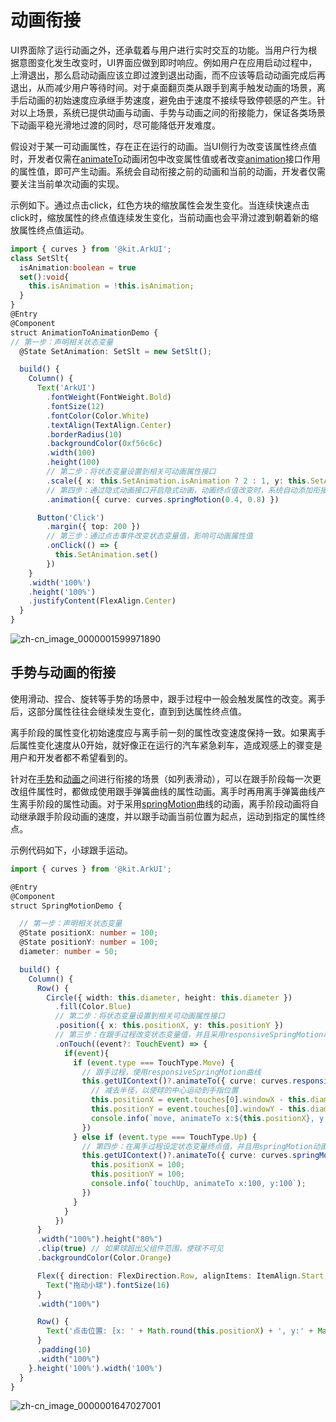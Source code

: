 # 动画衔接


UI界面除了运行动画之外，还承载着与用户进行实时交互的功能。当用户行为根据意图变化发生改变时，UI界面应做到即时响应。例如用户在应用启动过程中，上滑退出，那么启动动画应该立即过渡到退出动画，而不应该等启动动画完成后再退出，从而减少用户等待时间。对于桌面翻页类从跟手到离手触发动画的场景，离手后动画的初始速度应承继手势速度，避免由于速度不接续导致停顿感的产生。针对以上场景，系统已提供动画与动画、手势与动画之间的衔接能力，保证各类场景下动画平稳光滑地过渡的同时，尽可能降低开发难度。

假设对于某一可动画属性，存在正在运行的动画。当UI侧行为改变该属性终点值时，开发者仅需在[animateTo](../reference/apis-arkui/arkui-ts/ts-explicit-animation.md)动画闭包中改变属性值或者改变[animation](../reference/apis-arkui/arkui-ts/ts-animatorproperty.md)接口作用的属性值，即可产生动画。系统会自动衔接之前的动画和当前的动画，开发者仅需要关注当前单次动画的实现。

示例如下。通过点击click，红色方块的缩放属性会发生变化。当连续快速点击click时，缩放属性的终点值连续发生变化，当前动画也会平滑过渡到朝着新的缩放属性终点值运动。

```ts
import { curves } from '@kit.ArkUI';
class SetSlt{
  isAnimation:boolean = true
  set():void{
    this.isAnimation = !this.isAnimation;
  }
}
@Entry
@Component
struct AnimationToAnimationDemo {
// 第一步：声明相关状态变量
  @State SetAnimation: SetSlt = new SetSlt();

  build() {
    Column() {
      Text('ArkUI')
        .fontWeight(FontWeight.Bold)
        .fontSize(12)
        .fontColor(Color.White)
        .textAlign(TextAlign.Center)
        .borderRadius(10)
        .backgroundColor(0xf56c6c)
        .width(100)
        .height(100)
        // 第二步：将状态变量设置到相关可动画属性接口
        .scale({ x: this.SetAnimation.isAnimation ? 2 : 1, y: this.SetAnimation.isAnimation ? 2 : 1 })
        // 第四步：通过隐式动画接口开启隐式动画，动画终点值改变时，系统自动添加衔接动画
        .animation({ curve: curves.springMotion(0.4, 0.8) })

      Button('Click')
        .margin({ top: 200 })
        // 第三步：通过点击事件改变状态变量值，影响可动画属性值
        .onClick(() => {
          this.SetAnimation.set()
        })
    }
    .width('100%')
    .height('100%')
    .justifyContent(FlexAlign.Center)
  }
}
```

![zh-cn_image_0000001599971890](figures/zh-cn_image_0000001599971890.gif)



## 手势与动画的衔接

使用滑动、捏合、旋转等手势的场景中，跟手过程中一般会触发属性的改变。离手后，这部分属性往往会继续发生变化，直到到达属性终点值。

离手阶段的属性变化初始速度应与离手前一刻的属性改变速度保持一致。如果离手后属性变化速度从0开始，就好像正在运行的汽车紧急刹车，造成观感上的骤变是用户和开发者都不希望看到的。

针对在[手势](../reference/apis-arkui/arkui-ts/ts-basic-gestures-tapgesture.md)和[动画](./arkts-animation.md)之间进行衔接的场景（如列表滑动），可以在跟手阶段每一次更改组件属性时，都做成使用跟手弹簧曲线的属性动画。离手时再用离手弹簧曲线产生离手阶段的属性动画。对于采用[springMotion](../reference/apis-arkui/js-apis-curve.md#curvesspringmotion9)曲线的动画，离手阶段动画将自动继承跟手阶段动画的速度，并以跟手动画当前位置为起点，运动到指定的属性终点。

示例代码如下，小球跟手运动。

```ts
import { curves } from '@kit.ArkUI';

@Entry
@Component
struct SpringMotionDemo {

  // 第一步：声明相关状态变量
  @State positionX: number = 100;
  @State positionY: number = 100;
  diameter: number = 50;

  build() {
    Column() {
      Row() {
        Circle({ width: this.diameter, height: this.diameter })
          .fill(Color.Blue)
          // 第二步：将状态变量设置到相关可动画属性接口
          .position({ x: this.positionX, y: this.positionY })
          // 第三步：在跟手过程改变状态变量值，并且采用responsiveSpringMotion动画运动到新的值
          .onTouch((event?: TouchEvent) => {
            if(event){
              if (event.type === TouchType.Move) {
                // 跟手过程，使用responsiveSpringMotion曲线
                this.getUIContext()?.animateTo({ curve: curves.responsiveSpringMotion() }, () => {
                  // 减去半径，以使球的中心运动到手指位置
                  this.positionX = event.touches[0].windowX - this.diameter / 2;
                  this.positionY = event.touches[0].windowY - this.diameter / 2;
                  console.info(`move, animateTo x:${this.positionX}, y:${this.positionY}`);
                })
              } else if (event.type === TouchType.Up) {
                // 第四步：在离手过程设定状态变量终点值，并且用springMotion动画运动到新的值，springMotion动画将继承跟手阶段的动画速度
                this.getUIContext()?.animateTo({ curve: curves.springMotion() }, () => {
                  this.positionX = 100;
                  this.positionY = 100;
                  console.info(`touchUp, animateTo x:100, y:100`);
                })
              }
            }
          })
      }
      .width("100%").height("80%")
      .clip(true) // 如果球超出父组件范围，使球不可见
      .backgroundColor(Color.Orange)

      Flex({ direction: FlexDirection.Row, alignItems: ItemAlign.Start, justifyContent: FlexAlign.Center }) {
        Text("拖动小球").fontSize(16)
      }
      .width("100%")

      Row() {
        Text('点击位置: [x: ' + Math.round(this.positionX) + ', y:' + Math.round(this.positionY) + ']').fontSize(16)
      }
      .padding(10)
      .width("100%")
    }.height('100%').width('100%')
  }
}
```

![zh-cn_image_0000001647027001](figures/zh-cn_image_0000001647027001.gif)
